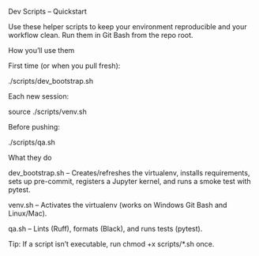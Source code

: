 Dev Scripts – Quickstart

Use these helper scripts to keep your environment reproducible and your workflow clean. Run them in Git Bash from the repo root.

How you’ll use them

First time (or when you pull fresh):

./scripts/dev_bootstrap.sh


Each new session:

source ./scripts/venv.sh


Before pushing:

./scripts/qa.sh

What they do

dev_bootstrap.sh – Creates/refreshes the virtualenv, installs requirements, sets up pre-commit, registers a Jupyter kernel, and runs a smoke test with pytest.

venv.sh – Activates the virtualenv (works on Windows Git Bash and Linux/Mac).

qa.sh – Lints (Ruff), formats (Black), and runs tests (pytest).

Tip: If a script isn’t executable, run chmod +x scripts/*.sh once.







